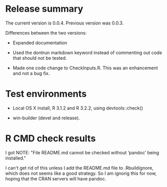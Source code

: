 <!-- README.md is generated from README.Rmd. Please edit that file -->
Release summary
===============

The current version is 0.0.4. Previous version was 0.0.3.

Differences between the two versions:

-   Expanded documentation

-   Used the dontrun markdown keyword instead of commenting out code that should not be tested.

-   Made one code change to CheckInputs.R. This was an enhancement and not a bug fix.

Test environments
=================

-   Local OS X install, R 3.1.2 and R 3.2.2, using devtools::check()

-   win-builder (devel and release).

R CMD check results
===================

I got NOTE: "File README.md cannot be checked without ‘pandoc’ being installed."

I can't get rid of this unless I add the README.md file to .Rbuildignore, which does not seems like a good strategy. So I am ignorig this for now, hoping that the CRAN servers will have pandoc.
